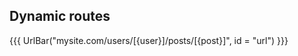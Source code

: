 ## <span data-id="title">Dynamic routes</span>

{{{ UrlBar("mysite.com/users/[{user}]/posts/[{post}]", id = "url") }}}
